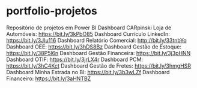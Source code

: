 # portfolio-projetos
Repositório de projetos em Power BI
Dashboard CARpinski Loja de Automóveis: https://bit.ly/3kPbO85
Dashboard Currículo LinkedIn: https://bit.ly/3JIu116
Dashboard Relatório Comercial: http://bit.ly/33tnbYq
Dashboard OEE: https://bit.ly/3hDS8Bz
Dashboard Gestão de Estoque: https://bit.ly/38P5l6n
Dashboard Gestão Financeira: https://bit.ly/3j3pHNN
Dashboard OTIF: https://bit.ly/3jrLX4r
Dashboard PCM: https://bit.ly/3hC4Kct
Dashboard Gestão de Fretes: https://bit.ly/3hmgHSR
Dashboard Minha Estrada no BI: https://bit.ly/3b3wLZf
Dashboard Financeiro: https://bit.ly/3aHNTBZ

